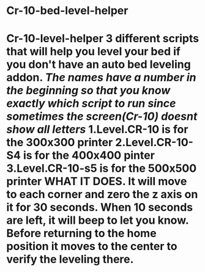 # Cr-10-bed-level-helper
# Cr-10-level-helper 3 different scripts that will help you level your bed if you don't have an auto bed leveling addon.    *The names have a number in the beginning so that you know exactly which script to run since sometimes the screen(Cr-10) doesnt show all letters*   1.Level.CR-10 is for the 300x300 printer 2.Level.CR-10-S4 is for the 400x400 pinter 3.Level.CR-10-s5 is for the 500x500 printer  WHAT IT DOES.   It will move to each corner and zero the z axis on it for 30 seconds. When 10 seconds are left, it will beep to let you know.   Before returning to the home position it moves to the center to verify the leveling there.
